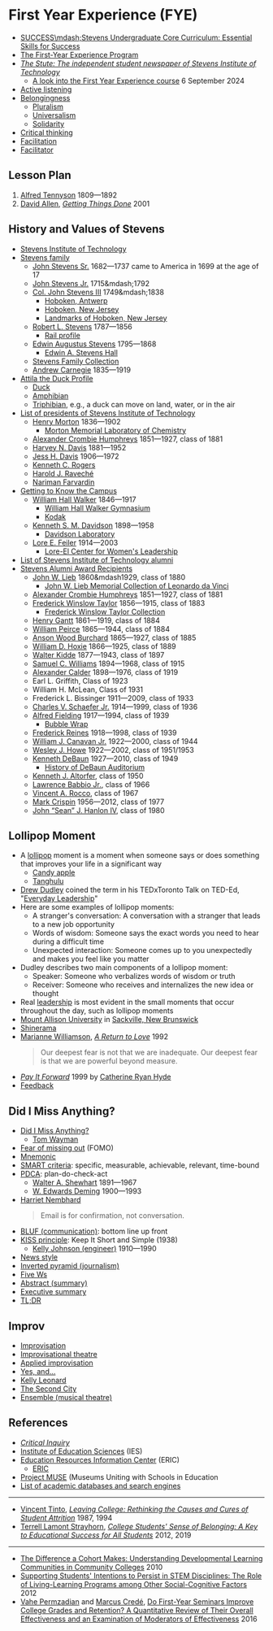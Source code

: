 # First Year Experience (FYE)
* [SUCCESS\mdash;Stevens Undergraduate Core Curriculum: Essential Skills for Success](https://www.stevens.edu/academics/undergraduate-study/success-the-stevens-core-curriculum)
* [The First-Year Experience Program](https://en.wikipedia.org/wiki/The_First-Year_Experience_Program)
* [*The Stute: The independent student newspaper of Stevens Institute of Technology*](https://thestute.com/)
  * [A look into the First Year Experience course](https://thestute.com/2024/09/06/a-look-into-the-first-year-experience-course/) 6 September 2024
* [Active listening](https://en.wikipedia.org/wiki/Active_listening)
* [Belongingness](https://en.wikipedia.org/wiki/Belongingness)
  * [Pluralism](https://en.wikipedia.org/wiki/Pluralism)
  * [Universalism](https://en.wikipedia.org/wiki/Universalism)
  * [Solidarity](https://en.wikipedia.org/wiki/Solidarity)
* [Critical thinking](https://en.wikipedia.org/wiki/Critical_thinking)
* [Facilitation](https://en.wikipedia.org/wiki/Facilitation_(organisational))
* [Facilitator](https://en.wikipedia.org/wiki/Facilitator)
## Lesson Plan
1. [Alfred Tennyson](https://en.wikipedia.org/wiki/Alfred,_Lord_Tennyson) 1809&mdash;1892
2. [David Allen](https://en.wikipedia.org/wiki/David_Allen_(author)), [*Getting Things Done*](https://en.wikipedia.org/wiki/Getting_Things_Done) 2001
## History and Values of Stevens
* [Stevens Institute of Technology](https://en.wikipedia.org/wiki/Stevens_Institute_of_Technology)
* [Stevens family](https://en.wikipedia.org/wiki/Stevens_family)
  * [John Stevens Sr.](https://www.geni.com/people/John-Stevens-Sr/6000000003381721966) 1682&mdash;1737 came to America in 1699 at the age of 17
  * [John Stevens Jr.](https://en.wikipedia.org/wiki/John_Stevens_(New_Jersey_politician)) 1715&mdash;1792
  * [Col. John Stevens III](https://en.wikipedia.org/wiki/John_Stevens_(inventor,_born_1749)) 1749&mdash;1838
    * [Hoboken, Antwerp](https://en.wikipedia.org/wiki/Hoboken,_Antwerp)
    * [Hoboken, New Jersey](https://en.wikipedia.org/wiki/Hoboken,_New_Jersey)
    * [Landmarks of Hoboken, New Jersey](https://en.wikipedia.org/wiki/Landmarks_of_Hoboken,_New_Jersey)
  * [Robert L. Stevens](https://en.wikipedia.org/wiki/Robert_L._Stevens) 1787&mdash;1856
    * [Rail profile](https://en.wikipedia.org/wiki/Rail_profile)
  * [Edwin Augustus Stevens](https://en.wikipedia.org/wiki/Edwin_Augustus_Stevens) 1795&mdash;1868
    * [Edwin A. Stevens Hall](https://en.wikipedia.org/wiki/Edwin_A._Stevens_Hall)
  * [Stevens Family Collection](https://library.stevens.edu/specialcollections)
  * [Andrew Carnegie](https://en.wikipedia.org/wiki/Andrew_Carnegie) 1835&mdash;1919
* [Attila the Duck Profile](https://stevensducks.com/sports/2012/10/19/Attila%20the%20Duck%20Profile.aspx)
  * [Duck](https://en.wikipedia.org/wiki/Duck)
  * [Amphibian](https://en.wikipedia.org/wiki/Amphibian)
  * [Triphibian](https://en.wiktionary.org/wiki/triphibian), e.g., a duck can move on land, water, or in the air
* [List of presidents of Stevens Institute of Technology](https://en.wikipedia.org/wiki/List_of_presidents_of_Stevens_Institute_of_Technology)
  * [Henry Morton](https://en.wikipedia.org/wiki/Henry_Morton_(scientist)) 1836&mdash;1902
    * [Morton Memorial Laboratory of Chemistry](https://en.wikipedia.org/wiki/Morton_Memorial_Laboratory_of_Chemistry)
  * [Alexander Crombie Humphreys](https://en.wikipedia.org/wiki/Alexander_Crombie_Humphreys) 1851&mdash;1927, class of 1881
  * [Harvey N. Davis](https://en.wikipedia.org/wiki/Harvey_N._Davis) 1881&mdash;1952
  * [Jess H. Davis](https://en.wikipedia.org/wiki/Jess_H._Davis) 1906&mdash;1972
  * [Kenneth C. Rogers](https://en.wikipedia.org/wiki/Kenneth_C._Rogers)
  * [Harold J. Raveché](https://en.wikipedia.org/wiki/Harold_J._Ravech%C3%A9)
  * [Nariman Farvardin](https://en.wikipedia.org/wiki/Nariman_Farvardin)
* [Getting to Know the Campus](https://web.stevens.edu/catalog/archive/2015-2016/campus.html)
  * [William Hall Walker](https://thestute.com/2023/03/03/walker-gymnasium-innovative-gym-for-the-innovation-university/) 1846&mdash;1917
    * [William Hall Walker Gymnasium](https://en.wikipedia.org/wiki/William_Hall_Walker_Gymnasium)
    * [Kodak](https://en.wikipedia.org/wiki/Kodak)
  * [Kenneth S. M. Davidson](https://en.wikipedia.org/wiki/Kenneth_S._M._Davidson) 1898&mdash;1958
    * [Davidson Laboratory](https://www.stevens.edu/davidson-laboratory/about)
  * [Lore E. Feiler](https://www.stevens.edu/lore-el-center-for-womens-leadership/about-lore-e-feiler) 1914&mdash;2003
    * [Lore-El Center for Women's Leadership](https://www.stevens.edu/lore-el-center-for-womens-leadership)
* [List of Stevens Institute of Technology alumni](https://en.wikipedia.org/wiki/List_of_Stevens_Institute_of_Technology_alumni)
* [Stevens Alumni Award Recipients](https://www.stevens.edu/development-alumni-engagement/connect/stevens-alumni-award-recipients)
  * [John W. Lieb](https://en.wikipedia.org/wiki/John_W._Lieb) 1860&mdash1929, class of 1880
    * [John W. Lieb Memorial Collection of Leonardo da Vinci](https://library.stevens.edu/specialcollections)
  * [Alexander Crombie Humphreys](https://en.wikipedia.org/wiki/Alexander_Crombie_Humphreys) 1851&mdash;1927, class of 1881
  * [Frederick Winslow Taylor](https://en.wikipedia.org/wiki/Frederick_Winslow_Taylor) 1856&mdash;1915, class of 1883
    * [Frederick Winslow Taylor Collection](https://library.stevens.edu/specialcollections)
  * [Henry Gantt](https://en.wikipedia.org/wiki/Henry_Gantt) 1861&mdash;1919, class of 1884
  * [William Peirce](https://en.wikipedia.org/wiki/William_H._Peirce) 1865&mdash;1944, class of 1884  
  * [Anson Wood Burchard](https://en.wikipedia.org/wiki/Anson_Wood_Burchard) 1865&mdash;1927, class of 1885
  * [William D. Hoxie](https://www.nytimes.com/1925/09/13/archives/wd-hoxie-leaves-142000-to-public-stevens-institute-and-several.html) 1866&mdash;1925, class of 1889
  * [Walter Kidde](https://en.wikipedia.org/wiki/Walter_Kidde) 1877&mdash;1943, class of 1897
  * [Samuel C. Williams](https://library.stevens.edu/scwilliams) 1894&mdash;1968, class of 1915
  * [Alexander Calder](https://en.wikipedia.org/wiki/Alexander_Calder) 1898&mdash;1976, class of 1919
  * Earl L. Griffith, Class of 1923
  * William H. McLean, Class of 1931
  * Frederick L. Bissinger 1911&mdash;2009, class of 1933
  * [Charles V. Schaefer Jr.](https://www.nytimes.com/1999/11/25/nyregion/charles-schaefer-jr-dies-at-85-businessman-and-philanthropist.html) 1914&mdash;1999, class of 1936
  * [Alfred Fielding](https://edubilla.com/inventor/alfred-w-fielding/) 1917&mdash;1994, class of 1939
    * [Bubble Wrap](https://en.wikipedia.org/wiki/Bubble_Wrap_(brand))
  * [Frederick Reines](https://en.wikipedia.org/wiki/Frederick_Reines) 1918&mdash;1998, class of 1939
  * [William J. Canavan Jr.](https://www.nytimes.com/2000/07/24/classified/paid-notice-deaths-canavan-william-john-jr.html) 1922&mdash;2000, class of 1944
  * [Wesley J. Howe](https://www.nytimes.com/2002/04/19/business/wesley-howe-80-becton-dickinson-chief.html) 1922&mdash;2002, class of 1951/1953
  * [Kenneth DeBaun](https://www.pressdemocrat.com/article/news/obituary-kenneth-debaun/) 1927&mdash;2010, class of 1949
    * [History of DeBaun Auditorium](https://www.stevens.edu/history-of-debaun-auditorium)
  * [Kenneth J. Altorfer](https://www.pr.com/press-release/239422), class of 1950
  * [Lawrence Babbio Jr.](https://en.wikipedia.org/wiki/Lawrence_Babbio_Jr.), class of 1966
  * [Vincent A. Rocco](https://connect.stevens.edu/classof67/inmemoriam), class of 1967
  * [Mark Crispin](https://en.wikipedia.org/wiki/Mark_Crispin) 1956&mdash;2012, class of 1977
  * [John “Sean” J. Hanlon IV](https://fsc.stevens.edu/sean-hanlon/), class of 1980
## Lollipop Moment
* A [lollipop](https://en.wikipedia.org/wiki/Lollipop) moment is a moment when someone says or does something that improves your life in a significant way
  * [Candy apple](https://en.wikipedia.org/wiki/Candy_apple)
  * [Tanghulu](https://en.wikipedia.org/wiki/Tanghulu)
* [Drew Dudley](https://www.drewdudley.com/) coined the term in his TEDxToronto Talk on TED-Ed, "[Everyday Leadership](https://www.youtube.com/watch?v=uAy6EawKKME)"
* Here are some examples of lollipop moments: 
  * A stranger's conversation: A conversation with a stranger that leads to a new job opportunity
  * Words of wisdom: Someone says the exact words you need to hear during a difficult time 
  * Unexpected interaction: Someone comes up to you unexpectedly and makes you feel like you matter 
* Dudley describes two main components of a lollipop moment:
  * Speaker: Someone who verbalizes words of wisdom or truth
  * Receiver: Someone who receives and internalizes the new idea or thought 
* Real [leadership](https://en.wikipedia.org/wiki/Leadership) is most evident in the small moments that occur throughout the day, such as lollipop moments
* [Mount Allison University](https://en.wikipedia.org/wiki/Mount_Allison_University) in [Sackville, New Brunswick](https://en.wikipedia.org/wiki/Sackville,_New_Brunswick)
* [Shinerama](https://en.wikipedia.org/wiki/Shinerama)
* [Marianne Williamson](https://en.wikipedia.org/wiki/Marianne_Williamson), [*A Return to Love*](https://en.wikipedia.org/wiki/A_Return_to_Love) 1992
  > Our deepest fear is not that we are inadequate. Our deepest fear is that we are powerful beyond measure.
* [*Pay It Forward*](https://en.wikipedia.org/wiki/Pay_It_Forward_(novel)) 1999 by [Catherine Ryan Hyde](https://en.wikipedia.org/wiki/Catherine_Ryan_Hyde)
* [Feedback](https://en.wikipedia.org/wiki/Feedback)
## Did I Miss Anything?
* [Did I Miss Anything?](https://www.loc.gov/programs/poetry-and-literature/poet-laureate/poet-laureate-projects/poetry-180/all-poems/item/poetry-180-013/did-i-miss-anything/)
  * [Tom Wayman](https://en.wikipedia.org/wiki/Tom_Wayman)
* [Fear of missing out](https://en.wikipedia.org/wiki/Fear_of_missing_out) (FOMO)
* [Mnemonic](https://en.wikipedia.org/wiki/Mnemonic)
* [SMART criteria](https://en.wikipedia.org/wiki/SMART_criteria): specific, measurable, achievable, relevant, time-bound
* [PDCA](https://en.wikipedia.org/wiki/PDCA): plan-do-check-act
  * [Walter A. Shewhart](https://en.wikipedia.org/wiki/Walter_A._Shewhart) 1891&mdash;1967
  * [W. Edwards Deming](https://en.wikipedia.org/wiki/W._Edwards_Deming) 1900&mdash;1993
* [Harriet Nembhard](https://en.wikipedia.org/wiki/Harriet_Nembhard)
  > Email is for confirmation, not conversation.
* [BLUF (communication)](https://en.wikipedia.org/wiki/BLUF_(communication)): bottom line up front
* [KISS principle](https://en.wikipedia.org/wiki/KISS_principle): Keep It Short and Simple (1938)
  * [Kelly Johnson (engineer)](https://en.wikipedia.org/wiki/Kelly_Johnson_(engineer)) 1910&mdash;1990
* [News style](https://en.wikipedia.org/wiki/News_style)
* [Inverted pyramid (journalism)](https://en.wikipedia.org/wiki/Inverted_pyramid_(journalism))
* [Five Ws](https://en.wikipedia.org/wiki/Five_Ws)
* [Abstract (summary)](https://en.wikipedia.org/wiki/Abstract_(summary))
* [Executive summary](https://en.wikipedia.org/wiki/Executive_summary)
* [TL;DR](https://en.wikipedia.org/wiki/TL;DR)
## Improv
* [Improvisation](https://en.wikipedia.org/wiki/Improvisation)
* [Improvisational theatre](https://en.wikipedia.org/wiki/Improvisational_theatre)
* [Applied improvisation](https://en.wikipedia.org/wiki/Applied_improvisation)
* [Yes, and...](https://en.wikipedia.org/wiki/Yes,_and...)
* [Kelly Leonard](https://en.wikipedia.org/wiki/Kelly_Leonard)
* [The Second City](https://en.wikipedia.org/wiki/The_Second_City)
* [Ensemble (musical theatre)](https://en.wikipedia.org/wiki/Ensemble_(musical_theatre))
## References
* [*Critical Inquiry*](https://en.wikipedia.org/wiki/Critical_Inquiry)
* [Institute of Education Sciences](https://en.wikipedia.org/wiki/Institute_of_Education_Sciences) (IES)
* [Education Resources Information Center](https://en.wikipedia.org/wiki/Education_Resources_Information_Center) (ERIC)
  * [ERIC](https://eric.ed.gov/)
* [Project MUSE](https://en.wikipedia.org/wiki/Project_Muse) (Museums Uniting with Schools in Education
* [List of academic databases and search engines](https://en.wikipedia.org/wiki/List_of_academic_databases_and_search_engines)
---
* [Vincent Tinto](https://en.wikipedia.org/wiki/Vince_Tinto), [*Leaving College: Rethinking the Causes and Cures of Student Attrition*](https://press.uchicago.edu/ucp/books/book/chicago/L/bo3630345.html) 1987, 1994
* [Terrell Lamont Strayhorn](https://en.wikipedia.org/wiki/Terrell_Lamont_Strayhorn), [*College Students' Sense of Belonging:
A Key to Educational Success for All Students*](https://www.routledge.com/College-Students-Sense-of-Belonging-A-Key-to-Educational-Success-for-All-Students/Strayhorn/p/book/9781138238558) 2012, 2019
---
* [The Difference a Cohort Makes: Understanding Developmental Learning Communities in Community Colleges](https://journals.sagepub.com/doi/abs/10.2190/CS.12.2.f) 2010
* [Supporting Students' Intentions to Persist in STEM Disciplines: The Role of Living-Learning Programs among Other Social-Cognitive Factors](https://www.researchgate.net/profile/Jason-Garvey-2/publication/254947790_Supporting_Students%27_Intentions_to_Persist_in_STEM_Disciplines_The_Role_of_Living-Learning_Programs_Among_Other_Social-Cognitive_Factors/links/541b54fa0cf2218008c30cf5/Supporting-Students-Intentions-to-Persist-in-STEM-Disciplines-The-Role-of-Living-Learning-Programs-Among-Other-Social-Cognitive-Factors.pdf) 2012
* [Vahe Permzadian](https://www.vahepermzadian.com/) and [Marcus Credé](https://psychology.iastate.edu/directory/dr-marcus-crede/), [Do First-Year Seminars Improve College Grades and Retention? A Quantitative Review of Their Overall Effectiveness and an Examination of Moderators of Effectiveness](https://journals.sagepub.com/doi/10.3102/0034654315584955) 2016
